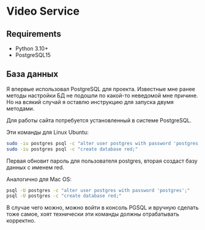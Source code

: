 # Video Service
## Requirements
* Python 3.10+
* PostgreSQL15
## База данных
Я впервые использовал PostgreSQL для проекта. Известные мне ранее методы настройки БД не подошли по какой-то неведомой мне причине. Но на всякий случай я оставлю инструкцию для запуска двумя методами. 

Для работы сайта потребуется установленный в системе PostgreSQL. 

Эти команды для Linux Ubuntu:
``` bash 
sudo -iu postgres psql -c "alter user postgres with password 'postgres';"
sudo -iu postgres psql -c "create database red;"
```
Первая обновит пароль для пользователя postgres, вторая создаст базу данных с именем red.

Аналогично для Mac OS: 
``` bash 
psql -U postgres -c "alter user postgres with password 'postgres';"
psql -U postgres -c "create database red;"
```

В случае чего можно, можно войти в консоль PGSQL и вручную сделать тоже самое, хоят технически эти команды должны отрабатывать корректно.